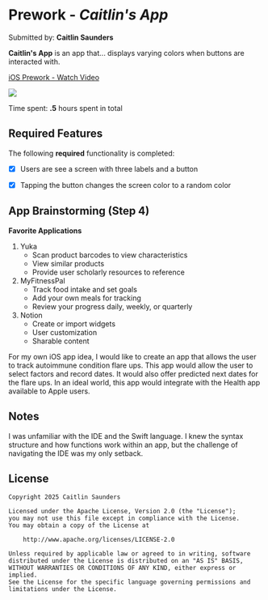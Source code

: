 # Prework - *Caitlin's App*

Submitted by: **Caitlin Saunders**

**Caitlin's App** is an app that... displays varying colors when buttons are interacted with. 

<div>
    <a href="https://www.loom.com/share/ee78ac8e907d40e190ae9a769a9f7adb">
      <p>iOS Prework - Watch Video</p>
    </a>
    <a href="https://www.loom.com/share/ee78ac8e907d40e190ae9a769a9f7adb">
      <img style="max-width:300px;" src="https://cdn.loom.com/sessions/thumbnails/ee78ac8e907d40e190ae9a769a9f7adb-1967aa480caea030-full-play.gif">
    </a>
  </div>

Time spent: **.5** hours spent in total

## Required Features

The following **required** functionality is completed:

- [x] Users are see a screen with three labels and a button
- [x] Tapping the button changes the screen color to a random color
 

## App Brainstorming (Step 4)

**Favorite Applications**
1. Yuka
    - Scan product barcodes to view characteristics
    - View similar products 
    - Provide user scholarly resources to reference
2. MyFitnessPal
    - Track food intake and set goals
    - Add your own meals for tracking
    - Review your progress daily, weekly, or quarterly
3. Notion
    - Create or import widgets
    - User customization
    - Sharable content 
    
For my own iOS app idea, I would like to create an app that allows the user to track autoimmune condition flare ups. This app would allow the user to select factors and record dates. It would also offer predicted next dates for the flare ups. In an ideal world, this app would integrate with the Health app available to Apple users.

## Notes

I was unfamiliar with the IDE and the Swift language. I knew the syntax structure and how functions work within an app, but the challenge of navigating the IDE was my only setback. 

## License

    Copyright 2025 Caitlin Saunders

    Licensed under the Apache License, Version 2.0 (the "License");
    you may not use this file except in compliance with the License.
    You may obtain a copy of the License at

        http://www.apache.org/licenses/LICENSE-2.0

    Unless required by applicable law or agreed to in writing, software
    distributed under the License is distributed on an "AS IS" BASIS,
    WITHOUT WARRANTIES OR CONDITIONS OF ANY KIND, either express or implied.
    See the License for the specific language governing permissions and
    limitations under the License. 

